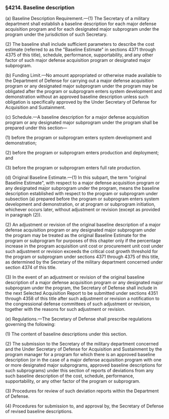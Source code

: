 ### §4214. Baseline description ###

(a) Baseline Description Requirement.—(1) The Secretary of a military department shall establish a baseline description for each major defense acquisition program and for each designated major subprogram under the program under the jurisdiction of such Secretary.

(2) The baseline shall include sufficient parameters to describe the cost estimate (referred to as the "Baseline Estimate" in sections 4371 through 4375 of this title), schedule, performance, supportability, and any other factor of such major defense acquisition program or designated major subprogram.

(b) Funding Limit.—No amount appropriated or otherwise made available to the Department of Defense for carrying out a major defense acquisition program or any designated major subprogram under the program may be obligated after the program or subprogram enters system development and demonstration without an approved baseline description unless such obligation is specifically approved by the Under Secretary of Defense for Acquisition and Sustainment.

(c) Schedule.—A baseline description for a major defense acquisition program or any designated major subprogram under the program shall be prepared under this section—

(1) before the program or subprogram enters system development and demonstration;

(2) before the program or subprogram enters production and deployment; and

(3) before the program or subprogram enters full rate production.

(d) Original Baseline Estimate.—(1) In this subpart, the term "original Baseline Estimate", with respect to a major defense acquisition program or any designated major subprogram under the program, means the baseline description established with respect to the program or subprogram under subsection (a) prepared before the program or subprogram enters system development and demonstration, or at program or subprogram initiation, whichever occurs later, without adjustment or revision (except as provided in paragraph (2)).

(2) An adjustment or revision of the original baseline description of a major defense acquisition program or any designated major subprogram under the program may be treated as the original Baseline Estimate for the program or subprogram for purposes of this chapter only if the percentage increase in the program acquisition unit cost or procurement unit cost under such adjustment or revision exceeds the critical cost growth threshold for the program or subprogram under sections 4371 through 4375 of this title, as determined by the Secretary of the military department concerned under section 4374 of this title.

(3) In the event of an adjustment or revision of the original baseline description of a major defense acquisition program or any designated major subprogram under the program, the Secretary of Defense shall include in the next Selected Acquisition Report to be submitted under sections 4351 through 4358 of this title after such adjustment or revision a notification to the congressional defense committees of such adjustment or revision, together with the reasons for such adjustment or revision.

(e) Regulations.—The Secretary of Defense shall prescribe regulations governing the following:

(1) The content of baseline descriptions under this section.

(2) The submission to the Secretary of the military department concerned and the Under Secretary of Defense for Acquisition and Sustainment by the program manager for a program for which there is an approved baseline description (or in the case of a major defense acquisition program with one or more designated major subprograms, approved baseline descriptions for such subprograms) under this section of reports of deviations from any such baseline description of the cost, schedule, performance, supportability, or any other factor of the program or subprogram.

(3) Procedures for review of such deviation reports within the Department of Defense.

(4) Procedures for submission to, and approval by, the Secretary of Defense of revised baseline descriptions.